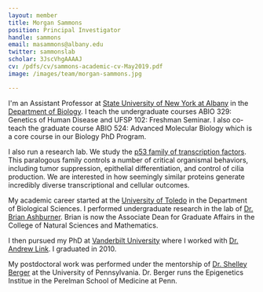 ```yaml
---
layout: member
title: Morgan Sammons
position: Principal Investigator
handle: sammons
email: masammons@albany.edu
twitter: sammonslab
scholar: 3JscVhgAAAAJ
cv: /pdfs/cv/sammons-academic-cv-May2019.pdf
image: /images/team/morgan-sammons.jpg

---
```


I'm an Assistant Professor at [State University of New York at Albany](http://www.albany.edu) in the [Department of Biology](http://www.albany.edu/biology). I teach the undergraduate courses ABIO 329: Genetics of Human Disease and UFSP 102: Freshman Seminar. I also co-teach  the graduate course ABIO 524: Advanced Molecular Biology which is a core course in our Biology PhD Program.

I also run a research lab. We study the [p53 family of transcription factors](/research/p53-family/). This paralogous family controls a number of critical organismal behaviors, including tumor suppression, epithelial differentiation, and control of cilia production. We are interested in how seemingly similar proteins generate incredibly diverse transcriptional and cellular outcomes. 

My academic career started at the [University of Toledo](http://www.utoledo.edu) in the Department of Biological Sciences. I performed undergraduate research in the lab of [Dr. Brian Ashburner](http://www.utoledo.edu/nsm/bio/research/ashburner.html). Brian is now the Associate Dean for Graduate Affairs in the College of Natural Sciences and Mathematics. 

I then pursued my PhD at [Vanderbilt University](www.vanderbilt.edu) where I worked with [Dr. Andrew Link](https://wag.app.vanderbilt.edu/PublicPage/Faculty/Details/26885). I graduated in 2010. 

My postdoctoral work was performed under the mentorship of [Dr. Shelley Berger](http://hosting.med.upenn.edu/berger/) at the University of Pennsylvania. Dr. Berger runs the Epigenetics Institue in the Perelman School of Medicine at Penn. 



